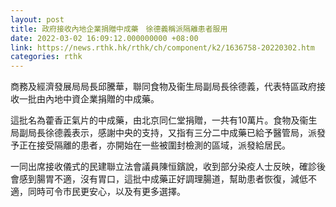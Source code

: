```yaml
---
layout: post
title: 政府接收內地企業捐贈中成藥　徐德義稱派隔離患者服用
date: 2022-03-02 16:09:12.000000000 +08:00
link: https://news.rthk.hk/rthk/ch/component/k2/1636758-20220302.htm
categories: rthk
---
```


商務及經濟發展局局長邱騰華，聯同食物及衞生局副局長徐德義，代表特區政府接收一批由內地中資企業捐贈的中成藥。

這批名為藿香正氣片的中成藥，由北京同仁堂捐贈，一共有10萬片。食物及衞生局副局長徐德義表示，感謝中央的支持，又指有三分二中成藥已給予醫管局，派發予正在接受隔離的患者，亦開始在一些被圍封檢測的區域，派發給居民。

一同出席接收儀式的民建聯立法會議員陳恒鑌說，收到部分染疫人士反映，確診後會感到腸胃不適，沒有胃口，這批中成藥正好調理腸道，幫助患者恢復，減低不適，同時可令市民更安心，以及有更多選擇。
